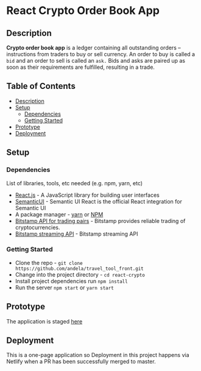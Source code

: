 # React Crypto Order Book App

## Description

**Crypto order book app** is a ledger containing all outstanding orders – instructions from traders to buy or sell currency. An order to buy is called a `bid` and an order to sell is called an `ask.` Bids and asks are paired up as soon as their requirements are fulfilled, resulting in a trade.

## Table of Contents

- [Description](#description)
- [Setup](#setup)
  - [Dependencies](#dependencies)
  - [Getting Started](#getting-started)
- [Prototype](#prototype)
- [Deployment](#deployment)


## Setup

### Dependencies

List of libraries, tools, etc needed (e.g. npm, yarn, etc)

- [React.js](https://reactjs.org/) - A JavaScript library for building user interfaces
- [SemanticUI](https://react.semantic-ui.com/) - Semantic UI React is the official React integration for Semantic UI
- A package manager - [yarn](https://yarnpkg.com/lang/en/) or [NPM](https://www.npmjs.com/)
- [Bitstamp API for trading pairs]( https://www.bitstamp.net/api/v2/trading-pairs-info/) - Bitstamp provides reliable trading of cryptocurrencies.
- [Bitstamp streaming API](https://www.bitstamp.net/websocket/v2/) - Bitstamp streaming API

### Getting Started

- Clone the repo - `git clone https://github.com/andela/travel_tool_front.git`
- Change into the project directory - `cd react-crypto`
- Install project dependencies run `npm install`
- Run the server `npm start` or `yarn start`

## Prototype

The application is staged [here](https://travela-staging.andela.com/)

## Deployment

This is a one-page application so Deployment in this project happens via Netlify when a PR has been successfully merged to master.
